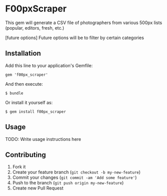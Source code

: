 # F00pxScraper

This gem will generate a CSV file of photographers from various 500px lists (popular, editors, fresh, etc.)

[future options]
Future options will be to filter by certain categories

## Installation

Add this line to your application's Gemfile:

    gem 'f00px_scraper'

And then execute:

    $ bundle

Or install it yourself as:

    $ gem install f00px_scraper

## Usage

TODO: Write usage instructions here

## Contributing

1. Fork it
2. Create your feature branch (`git checkout -b my-new-feature`)
3. Commit your changes (`git commit -am 'Add some feature'`)
4. Push to the branch (`git push origin my-new-feature`)
5. Create new Pull Request

